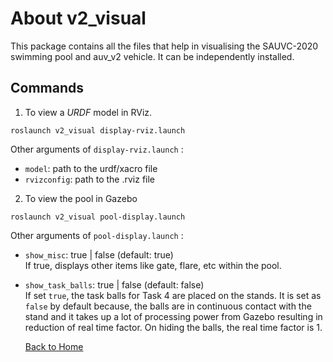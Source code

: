 # About v2_visual
This package contains all the files that help in visualising the SAUVC-2020 swimming pool and auv_v2 vehicle. It can be independently installed.

## Commands
1.  To view a *URDF* model in RViz. 
```
roslaunch v2_visual display-rviz.launch
```
Other arguments of  ```display-rviz.launch``` :
- `model`: path to the urdf/xacro file
- `rvizconfig`: path to the .rviz file

2.  To view the pool in Gazebo
```
roslaunch v2_visual pool-display.launch
```
Other arguments of  ```pool-display.launch``` :
- `show_misc`: true | false (default: true) <br>
 If true, displays other items like gate, flare, etc within the pool.
- `show_task_balls`: true | false (default: false)<br>
	If set `true`, the task balls for Task 4 are placed on the stands. It is set as `false` by default because, the balls are in continuous contact with the stand and it takes up a lot of processing power from Gazebo resulting in reduction of real time factor. On hiding the balls, the real time factor is 1.

	[Back to Home](./Home.md)